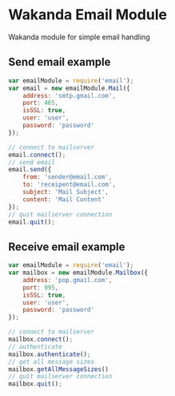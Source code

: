 # Wakanda Email Module

Wakanda module for simple email handling

## Send email example
```javascript
var emailModule = require('email');
var email = new emailModule.Mail({
    address: 'smtp.gmail.com',
    port: 465,
    isSSL: true,
    user: 'user',
    password: 'password'
});

// connect to mailserver
email.connect();
// send email
email.send({
    from: 'sender@email.com',
    to: 'receipent@email.com',
    subject: 'Mail Subject',
    content: 'Mail Content'
});
// quit mailserver connection
email.quit();
```

## Receive email example
```javascript
var emailModule = require('email');
var mailbox = new emailModule.Mailbox({
    address: 'pop.gmail.com',
    port: 995,
    isSSL: true,
    user: 'user',
    password: 'password'
});

// connect to mailserver
mailbox.connect();
// authenticate
mailbox.authenticate();
// get all message sizes
mailbox.getAllMessageSizes()
// quit mailserver connection
mailbox.quit();
```
